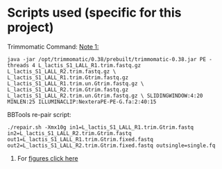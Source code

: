 # Scripts used (specific for this project)

<a name="trim01"></a>
Trimmomatic Command: [Note 1:](/notes.md#01)

`java -jar /opt/trimmomatic/0.38/prebuilt/trimmomatic-0.38.jar PE -threads 4 L_lactis_S1_LALL_R1.trim.fastq.gz L_lactis_S1_LALL_R2.trim.fastq.gz \
            L_lactis_S1_LALL_R1.trim.Gtrim.fastq.gz L_lactis_S1_LALL_R1.trim.un.Gtrim.fastq.gz \
            L_lactis_S1_LALL_R2.trim.Gtrim.fastq.gz L_lactis_S1_LALL_R2.trim.un.Gtrim.fastq.gz \
            SLIDINGWINDOW:4:20 MINLEN:25 ILLUMINACLIP:NexteraPE-PE-G.fa:2:40:15`

<a name="BB01"></a>
BBTools re-pair script:

`./repair.sh -Xmx10g in1=L_lactis_S1_LALL_R1.trim.Gtrim.fastq in2=L_lactis_S1_LALL_R2.trim.Gtrim.fastq out1=L_lactis_S1_LALL_R1.trim.Gtrim.fixed.fastq out2=L_lactis_S1_LALL_R2.trim.Gtrim.fixed.fastq outsingle=single.fq`









1. For [figures click here](/fig/)